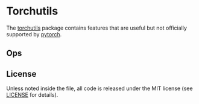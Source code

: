 # Torchutils

The [torchutils](torchutils) package contains features that are useful but not officially supported by [pytorch](https://pytorch.org/).

## Ops

## License

Unless noted inside the file, all code is released under the MIT license (see [LICENSE](LICENSE) for details).
